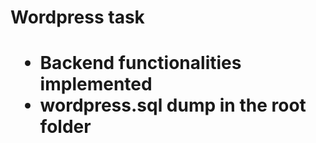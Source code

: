 <h1>Wordpress task<h1>

<ul>
  <li>Backend functionalities implemented</li>
  <li>wordpress.sql dump in the root folder</li>
</ul>

